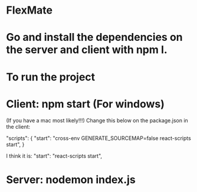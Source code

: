 # FlexMate
# Go and install the dependencies on the server and client with npm I. 

# To run the project

# Client: npm start (For windows)
(If you have a mac most likely!!!)
Change this below on the package.json in the client: 

"scripts": {
    "start": "cross-env GENERATE_SOURCEMAP=false react-scripts start",
    }

I think it is:
"start": "react-scripts start",


# Server: nodemon index.js

